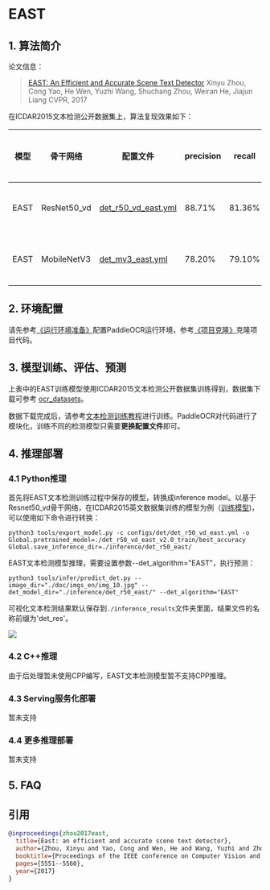 # EAST

## 1. 算法简介

论文信息：
> [EAST: An Efficient and Accurate Scene Text Detector](https://arxiv.org/abs/1704.03155)
> Xinyu Zhou, Cong Yao, He Wen, Yuzhi Wang, Shuchang Zhou, Weiran He, Jiajun Liang
> CVPR, 2017


在ICDAR2015文本检测公开数据集上，算法复现效果如下：

|模型|骨干网络|配置文件|precision|recall|Hmean|下载链接|
| --- | --- | --- | --- | --- | --- | --- |
|EAST|ResNet50_vd| [det_r50_vd_east.yml](../../configs/det/det_r50_vd_east.yml)|88.71%|    81.36%|    84.88%|    [训练模型](https://paddleocr.bj.bcebos.com/dygraph_v2.0/en/det_r50_vd_east_v2.0_train.tar)|
|EAST|MobileNetV3|[det_mv3_east.yml](../../configs/det/det_mv3_east.yml) | 78.20%|    79.10%|    78.65%|    [训练模型](https://paddleocr.bj.bcebos.com/dygraph_v2.0/en/det_mv3_east_v2.0_train.tar)|


## 2. 环境配置
请先参考[《运行环境准备》](./environment.md)配置PaddleOCR运行环境，参考[《项目克隆》](./clone.md)克隆项目代码。


## 3. 模型训练、评估、预测

上表中的EAST训练模型使用ICDAR2015文本检测公开数据集训练得到，数据集下载可参考 [ocr_datasets](./dataset/ocr_datasets.md)。

数据下载完成后，请参考[文本检测训练教程](./detection.md)进行训练。PaddleOCR对代码进行了模块化，训练不同的检测模型只需要**更换配置文件**即可。


## 4. 推理部署

### 4.1 Python推理

首先将EAST文本检测训练过程中保存的模型，转换成inference model。以基于Resnet50_vd骨干网络，在ICDAR2015英文数据集训练的模型为例（[训练模型](https://paddleocr.bj.bcebos.com/dygraph_v2.0/en/det_r50_vd_east_v2.0_train.tar))，可以使用如下命令进行转换：

```shell
python3 tools/export_model.py -c configs/det/det_r50_vd_east.yml -o Global.pretrained_model=./det_r50_vd_east_v2.0_train/best_accuracy  Global.save_inference_dir=./inference/det_r50_east/
```

EAST文本检测模型推理，需要设置参数--det_algorithm="EAST"，执行预测：
```shell
python3 tools/infer/predict_det.py --image_dir="./doc/imgs_en/img_10.jpg" --det_model_dir="./inference/det_r50_east/" --det_algorithm="EAST"
```

可视化文本检测结果默认保存到`./inference_results`文件夹里面，结果文件的名称前缀为'det_res'。

![](../imgs_results/det_res_img_10_east.jpg)

### 4.2 C++推理

由于后处理暂未使用CPP编写，EAST文本检测模型暂不支持CPP推理。

### 4.3 Serving服务化部署

暂未支持

### 4.4 更多推理部署

暂未支持

## 5. FAQ


## 引用

```bibtex
@inproceedings{zhou2017east,
  title={East: an efficient and accurate scene text detector},
  author={Zhou, Xinyu and Yao, Cong and Wen, He and Wang, Yuzhi and Zhou, Shuchang and He, Weiran and Liang, Jiajun},
  booktitle={Proceedings of the IEEE conference on Computer Vision and Pattern Recognition},
  pages={5551--5560},
  year={2017}
}
```
